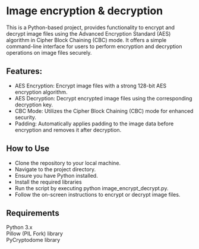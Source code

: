 # Image encryption & decryption
This is a Python-based project, provides functionality to encrypt and decrypt image files using the Advanced Encryption Standard (AES) algorithm in Cipher Block Chaining (CBC) mode. It offers a simple command-line interface for users to perform encryption and decryption operations on image files securely.
## Features:
- AES Encryption: Encrypt image files with a strong 128-bit AES encryption algorithm.
- AES Decryption: Decrypt encrypted image files using the corresponding decryption key.
- CBC Mode: Utilizes the Cipher Block Chaining (CBC) mode for enhanced security.
- Padding: Automatically applies padding to the image data before encryption and removes it after decryption.
## How to Use
- Clone the repository to your local machine.
- Navigate to the project directory.
- Ensure you have Python installed.
- Install the required libraries 
- Run the script by executing python image_encrypt_decrypt.py.
- Follow the on-screen instructions to encrypt or decrypt image files.
## Requirements
Python 3.x <br>
Pillow (PIL Fork) library <br>
PyCryptodome library <br>
